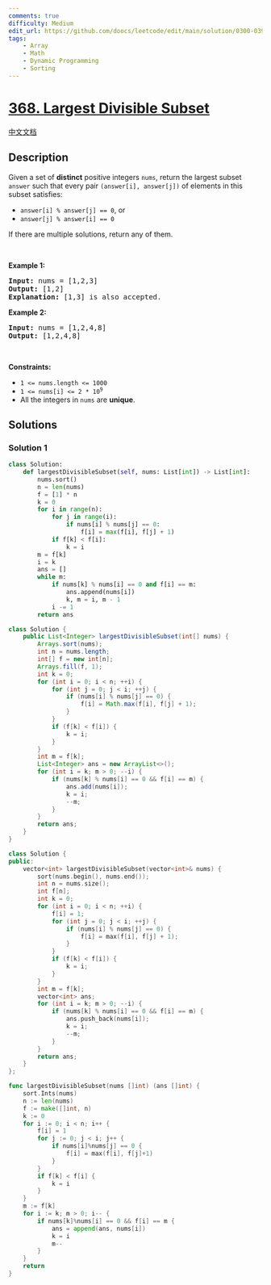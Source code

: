 ```yaml
---
comments: true
difficulty: Medium
edit_url: https://github.com/doocs/leetcode/edit/main/solution/0300-0399/0368.Largest%20Divisible%20Subset/README_EN.md
tags:
    - Array
    - Math
    - Dynamic Programming
    - Sorting
---
```


<!-- problem:start -->

# [368. Largest Divisible Subset](https://leetcode.com/problems/largest-divisible-subset)

[中文文档](/solution/0300-0399/0368.Largest%20Divisible%20Subset/README.md)

## Description

<p>Given a set of <strong>distinct</strong> positive integers <code>nums</code>, return the largest subset <code>answer</code> such that every pair <code>(answer[i], answer[j])</code> of elements in this subset satisfies:</p>

<ul>
	<li><code>answer[i] % answer[j] == 0</code>, or</li>
	<li><code>answer[j] % answer[i] == 0</code></li>
</ul>

<p>If there are multiple solutions, return any of them.</p>

<p>&nbsp;</p>
<p><strong class="example">Example 1:</strong></p>

<pre>
<strong>Input:</strong> nums = [1,2,3]
<strong>Output:</strong> [1,2]
<strong>Explanation:</strong> [1,3] is also accepted.
</pre>

<p><strong class="example">Example 2:</strong></p>

<pre>
<strong>Input:</strong> nums = [1,2,4,8]
<strong>Output:</strong> [1,2,4,8]
</pre>

<p>&nbsp;</p>
<p><strong>Constraints:</strong></p>

<ul>
	<li><code>1 &lt;= nums.length &lt;= 1000</code></li>
	<li><code>1 &lt;= nums[i] &lt;= 2 * 10<sup>9</sup></code></li>
	<li>All the integers in <code>nums</code> are <strong>unique</strong>.</li>
</ul>

## Solutions

<!-- solution:start -->

### Solution 1

<!-- tabs:start -->

```python
class Solution:
    def largestDivisibleSubset(self, nums: List[int]) -> List[int]:
        nums.sort()
        n = len(nums)
        f = [1] * n
        k = 0
        for i in range(n):
            for j in range(i):
                if nums[i] % nums[j] == 0:
                    f[i] = max(f[i], f[j] + 1)
            if f[k] < f[i]:
                k = i
        m = f[k]
        i = k
        ans = []
        while m:
            if nums[k] % nums[i] == 0 and f[i] == m:
                ans.append(nums[i])
                k, m = i, m - 1
            i -= 1
        return ans
```

```java
class Solution {
    public List<Integer> largestDivisibleSubset(int[] nums) {
        Arrays.sort(nums);
        int n = nums.length;
        int[] f = new int[n];
        Arrays.fill(f, 1);
        int k = 0;
        for (int i = 0; i < n; ++i) {
            for (int j = 0; j < i; ++j) {
                if (nums[i] % nums[j] == 0) {
                    f[i] = Math.max(f[i], f[j] + 1);
                }
            }
            if (f[k] < f[i]) {
                k = i;
            }
        }
        int m = f[k];
        List<Integer> ans = new ArrayList<>();
        for (int i = k; m > 0; --i) {
            if (nums[k] % nums[i] == 0 && f[i] == m) {
                ans.add(nums[i]);
                k = i;
                --m;
            }
        }
        return ans;
    }
}
```

```cpp
class Solution {
public:
    vector<int> largestDivisibleSubset(vector<int>& nums) {
        sort(nums.begin(), nums.end());
        int n = nums.size();
        int f[n];
        int k = 0;
        for (int i = 0; i < n; ++i) {
            f[i] = 1;
            for (int j = 0; j < i; ++j) {
                if (nums[i] % nums[j] == 0) {
                    f[i] = max(f[i], f[j] + 1);
                }
            }
            if (f[k] < f[i]) {
                k = i;
            }
        }
        int m = f[k];
        vector<int> ans;
        for (int i = k; m > 0; --i) {
            if (nums[k] % nums[i] == 0 && f[i] == m) {
                ans.push_back(nums[i]);
                k = i;
                --m;
            }
        }
        return ans;
    }
};
```

```go
func largestDivisibleSubset(nums []int) (ans []int) {
	sort.Ints(nums)
	n := len(nums)
	f := make([]int, n)
	k := 0
	for i := 0; i < n; i++ {
		f[i] = 1
		for j := 0; j < i; j++ {
			if nums[i]%nums[j] == 0 {
				f[i] = max(f[i], f[j]+1)
			}
		}
		if f[k] < f[i] {
			k = i
		}
	}
	m := f[k]
	for i := k; m > 0; i-- {
		if nums[k]%nums[i] == 0 && f[i] == m {
			ans = append(ans, nums[i])
			k = i
			m--
		}
	}
	return
}
```

<!-- tabs:end -->

<!-- solution:end -->

<!-- problem:end -->
